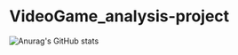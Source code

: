 # VideoGame_analysis-project
![Anurag's GitHub stats](https://github-readme-stats.vercel.app/api?username=janlight&theme=radical&show_icons=true)
